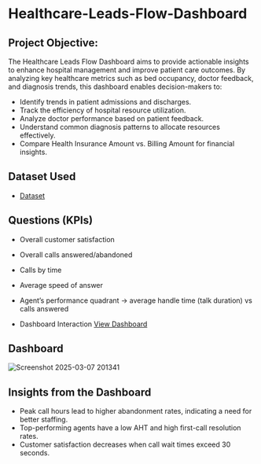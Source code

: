 # Healthcare-Leads-Flow-Dashboard

## Project Objective:
The Healthcare Leads Flow Dashboard aims to provide actionable insights to enhance hospital management and improve patient care outcomes. By analyzing key healthcare metrics such as bed occupancy, doctor feedback, and diagnosis trends, this dashboard enables decision-makers to:

- Identify trends in patient admissions and discharges.
- Track the efficiency of hospital resource utilization.
- Analyze doctor performance based on patient feedback.
- Understand common diagnosis patterns to allocate resources effectively.
- Compare Health Insurance Amount vs. Billing Amount for financial insights.

## Dataset Used
- <a href="https://github.com/SyntaxSugar06/Data-Analysis-Dashboard/blob/main/01%20Call-Center-Dataset.xlsx">Dataset</a>
## Questions (KPIs)
- Overall customer satisfaction
- Overall calls answered/abandoned
- Calls by time
- Average speed of answer
- Agent’s performance quadrant -> average handle time (talk duration) vs calls answered

- Dashboard Interaction <a href="https://github.com/SyntaxSugar06/Data-Analysis-Dashboard/blob/main/Screenshot%202025-03-07%20201341.png">View Dashboard</a>

## Dashboard

![Screenshot 2025-03-07 201341](https://github.com/user-attachments/assets/cd72cbaa-c31d-4576-ac86-04846b5d246d)

## Insights from the Dashboard
- Peak call hours lead to higher abandonment rates, indicating a need for better staffing.
- Top-performing agents have a low AHT and high first-call resolution rates.
- Customer satisfaction decreases when call wait times exceed 30 seconds.
